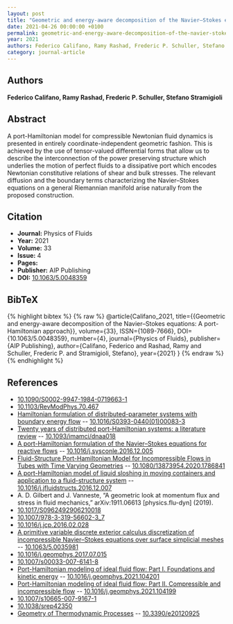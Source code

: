 ```yaml
---
layout: post
title: "Geometric and energy-aware decomposition of the Navier–Stokes equations: A port-Hamiltonian approach"
date: 2021-04-26 00:00:00 +0100
permalink: geometric-and-energy-aware-decomposition-of-the-navier-stokes-equations-a-port-hamiltonian-approach
year: 2021
authors: Federico Califano, Ramy Rashad, Frederic P. Schuller, Stefano Stramigioli
category: journal-article
---
```

 
## Authors
**Federico Califano, Ramy Rashad, Frederic P. Schuller, Stefano Stramigioli**
 
## Abstract
A port-Hamiltonian model for compressible Newtonian fluid dynamics is presented in entirely coordinate-independent geometric fashion. This is achieved by the use of tensor-valued differential forms that allow us to describe the interconnection of the power preserving structure which underlies the motion of perfect fluids to a dissipative port which encodes Newtonian constitutive relations of shear and bulk stresses. The relevant diffusion and the boundary terms characterizing the Navier–Stokes equations on a general Riemannian manifold arise naturally from the proposed construction.
 
## Citation
- **Journal:** Physics of Fluids
- **Year:** 2021
- **Volume:** 33
- **Issue:** 4
- **Pages:** 
- **Publisher:** AIP Publishing
- **DOI:** [10.1063/5.0048359](https://doi.org/10.1063/5.0048359)
 
## BibTeX
{% highlight bibtex %}
{% raw %}
@article{Califano_2021,
  title={{Geometric and energy-aware decomposition of the Navier–Stokes equations: A port-Hamiltonian approach}},
  volume={33},
  ISSN={1089-7666},
  DOI={10.1063/5.0048359},
  number={4},
  journal={Physics of Fluids},
  publisher={AIP Publishing},
  author={Califano, Federico and Rashad, Ramy and Schuller, Frederic P. and Stramigioli, Stefano},
  year={2021}
}
{% endraw %}
{% endhighlight %}
 
## References
- [10.1090/S0002-9947-1984-0719663-1](https://doi.org/10.1090/S0002-9947-1984-0719663-1)
- [10.1103/RevModPhys.70.467](https://doi.org/10.1103/RevModPhys.70.467)
- [Hamiltonian formulation of distributed-parameter systems with boundary energy flow](hamiltonian-formulation-of-distributed-parameter-systems-with-boundary-energy-flow) -- [10.1016/S0393-0440(01)00083-3](https://doi.org/10.1016/S0393-0440(01)00083-3)
- [Twenty years of distributed port-Hamiltonian systems: a literature review](twenty-years-of-distributed-port-hamiltonian-systems-a-literature-review) -- [10.1093/imamci/dnaa018](https://doi.org/10.1093/imamci/dnaa018)
- [A port-Hamiltonian formulation of the Navier–Stokes equations for reactive flows](a-port-hamiltonian-formulation-of-the-navier-stokes-equations-for-reactive-flows) -- [10.1016/j.sysconle.2016.12.005](https://doi.org/10.1016/j.sysconle.2016.12.005)
- [Fluid-Structure Port-Hamiltonian Model for Incompressible Flows in Tubes with Time Varying Geometries](fluid-structure-port-hamiltonian-model-for-incompressible-flows-in-tubes-with-time-varying-geometries) -- [10.1080/13873954.2020.1786841](https://doi.org/10.1080/13873954.2020.1786841)
- [A port-Hamiltonian model of liquid sloshing in moving containers and application to a fluid-structure system](a-port-hamiltonian-model-of-liquid-sloshing-in-moving-containers-and-application-to-a-fluid-structure-system) -- [10.1016/j.jfluidstructs.2016.12.007](https://doi.org/10.1016/j.jfluidstructs.2016.12.007)
- A. D. Gilbert and J. Vanneste, “A geometric look at momentum flux and stress in fluid mechanics,” arXiv:1911.06613 [physics.flu-dyn] (2019).
- [10.1017/S0962492906210018](https://doi.org/10.1017/S0962492906210018)
- [10.1007/978-3-319-56602-3_7](https://doi.org/10.1007/978-3-319-56602-3_7)
- [10.1016/j.jcp.2016.02.028](https://doi.org/10.1016/j.jcp.2016.02.028)
- [A primitive variable discrete exterior calculus discretization of incompressible Navier–Stokes equations over surface simplicial meshes](a-primitive-variable-discrete-exterior-calculus-discretization-of-incompressible-navier-stokes-equations-over-surface-simplicial-meshes) -- [10.1063/5.0035981](https://doi.org/10.1063/5.0035981)
- [10.1016/j.geomphys.2017.07.015](https://doi.org/10.1016/j.geomphys.2017.07.015)
- [10.1007/s00033-007-6141-8](https://doi.org/10.1007/s00033-007-6141-8)
- [Port-Hamiltonian modeling of ideal fluid flow: Part I. Foundations and kinetic energy](port-hamiltonian-modeling-of-ideal-fluid-flow-part-i-foundations-and-kinetic-energy) -- [10.1016/j.geomphys.2021.104201](https://doi.org/10.1016/j.geomphys.2021.104201)
- [Port-Hamiltonian modeling of ideal fluid flow: Part II. Compressible and incompressible flow](port-hamiltonian-modeling-of-ideal-fluid-flow-part-ii-compressible-and-incompressible-flow) -- [10.1016/j.geomphys.2021.104199](https://doi.org/10.1016/j.geomphys.2021.104199)
- [10.1007/s10665-007-9167-1](https://doi.org/10.1007/s10665-007-9167-1)
- [10.1038/srep42350](https://doi.org/10.1038/srep42350)
- [Geometry of Thermodynamic Processes](geometry-of-thermodynamic-processes) -- [10.3390/e20120925](https://doi.org/10.3390/e20120925)

